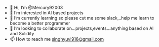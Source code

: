 - 👋 Hi, I’m @Mercury92003
- 👀 I’m interested in AI based projects
- 🌱 I’m currently learning so please cut me some slack,..help me learn to become a better programmer
- 💞️ I’m looking to collaborate on...projects,events...anything based on AI and Solidity
- 📫 How to reach me singhyuvi916@gmail.com

<!---
Mercury92003/Mercury92003 is a ✨ special ✨ repository because its `README.md` (this file) appears on your GitHub profile.
You can click the Preview link to take a look at your changes.
--->
